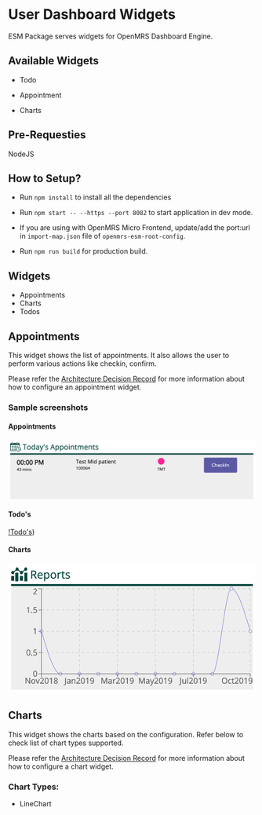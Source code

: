 # User Dashboard Widgets

ESM Package serves widgets for OpenMRS Dashboard Engine.

## Available Widgets

- Todo

- Appointment

- Charts

## Pre-Requesties

NodeJS

## How to Setup?

- Run `npm install` to install all the dependencies

- Run `npm start -- --https --port 8082` to start application in dev mode.

- If you are using with OpenMRS Micro Frontend, update/add the port:url in `import-map.json` file of `openmrs-esm-root-config`.

- Run `npm run build` for production build.

## Widgets

- Appointments
- Charts
- Todos

## Appointments

This widget shows the list of appointments. It also allows the user to perform various actions like checkin, confirm.

Please refer the [Architecture Decision Record](docs/adr-03-appointment-configuration.md) for more information about how to configure an appointment widget.

### Sample screenshots

#### Appointments

![Appointments](./screenshots/appointment.png "Appointments")

#### Todo's

[!Todo's](./screenshots/todo.png "Todo's"))

#### Charts

![Charts](./screenshots/charts.png "Charts")

## Charts

This widget shows the charts based on the configuration. Refer below to check list of chart types supported.

Please refer the [Architecture Decision Record](docs/adr-04-charts-configuration.md) for more information about how to configure a chart widget.

### Chart Types:

- LineChart
